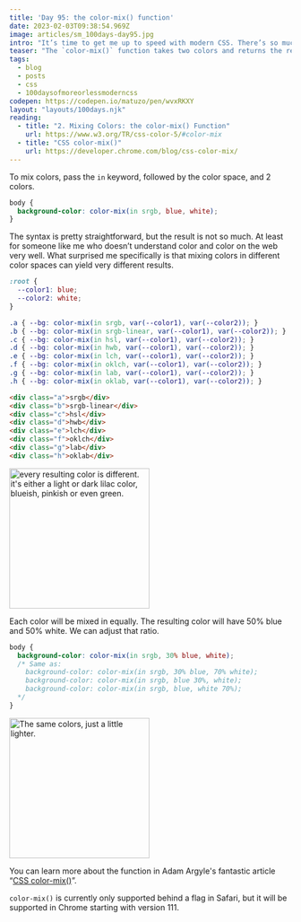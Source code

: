 ```yaml
---
title: 'Day 95: the color-mix() function'
date: 2023-02-03T09:38:54.969Z
image: articles/sm_100days-day95.jpg
intro: "It’s time to get me up to speed with modern CSS. There’s so much new in CSS that I know too little about. To change that I’ve started [#100DaysOfMoreOrLessModernCSS](/blog/2022/100-days-of-more-or-less-modern-css/). Why more or less modern CSS? Because some topics will be about cutting-edge features, while other stuff has been around for quite a while already, but I just have little to no experience with it."
teaser: "The `color-mix()` function takes two colors and returns the result of mixing them, in a given color space, by a specified amount."
tags:
  - blog
  - posts
  - css
  - 100daysofmoreorlessmoderncss
codepen: https://codepen.io/matuzo/pen/wvxRKXY
layout: "layouts/100days.njk"
reading:
  - title: "2. Mixing Colors: the color-mix() Function"
    url: https://www.w3.org/TR/css-color-5/#color-mix
  - title: "CSS color-mix()"
    url: https://developer.chrome.com/blog/css-color-mix/
---
```

To mix colors, pass the `in` keyword, followed by the color space, and 2 colors.

```css
body {
  background-color: color-mix(in srgb, blue, white);
}
```

The syntax is pretty straightforward, but the result is not so much. At least for someone like me who doesn’t understand color and color on the web very well. What surprised me specifically is that mixing colors in different color spaces can yield very different results.

```css
:root {
  --color1: blue;
  --color2: white;
}

.a { --bg: color-mix(in srgb, var(--color1), var(--color2)); }
.b { --bg: color-mix(in srgb-linear, var(--color1), var(--color2)); }
.c { --bg: color-mix(in hsl, var(--color1), var(--color2)); }
.d { --bg: color-mix(in hwb, var(--color1), var(--color2)); }
.e { --bg: color-mix(in lch, var(--color1), var(--color2)); }
.f { --bg: color-mix(in oklch, var(--color1), var(--color2)); }
.g { --bg: color-mix(in lab, var(--color1), var(--color2)); }
.h { --bg: color-mix(in oklab, var(--color1), var(--color2)); }
```

```html
<div class="a">srgb</div>
<div class="b">srgb-linear</div>
<div class="c">hsl</div>
<div class="d">hwb</div>
<div class="e">lch</div>
<div class="f">oklch</div>
<div class="g">lab</div>
<div class="h">oklab</div>
```

<img src="/images/100days-95-1.png" width="250" alt="every resulting color is different. it's either a light or dark lilac color, blueish, pinkish or even green." >

Each color will be mixed in equally. The resulting color will have 50% blue and 50% white. We can adjust that ratio.

```css
body {
  background-color: color-mix(in srgb, 30% blue, white);
  /* Same as:
    background-color: color-mix(in srgb, 30% blue, 70% white);
    background-color: color-mix(in srgb, blue 30%, white);
    background-color: color-mix(in srgb, blue, white 70%);
  */
}
```


<img src="/images/100days-95-2.png" width="250" alt="The same colors, just a little lighter." >

You can learn more about the function in Adam Argyle's fantastic article “[CSS color-mix()](https://developer.chrome.com/blog/css-color-mix/)”.

<div class="highlight">

`color-mix()` is currently only supported behind a flag in Safari, but it will be supported in Chrome starting with version 111.

</div>